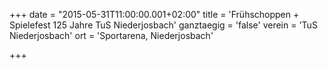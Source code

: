 +++
date = "2015-05-31T11:00:00.001+02:00"
title = 'Frühschoppen + Spielefest 125 Jahre TuS Niederjosbach'
ganztaegig = 'false'
verein = 'TuS Niederjosbach'
ort = 'Sportarena, Niederjosbach'

+++

      